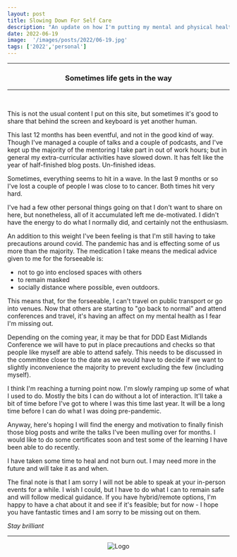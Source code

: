 ```yaml
---
layout: post
title: Slowing Down For Self Care
description: "An update on how I'm putting my mental and physical health first for a while."
date: 2022-06-19
image:  '/images/posts/2022/06-19.jpg'
tags: ['2022','personal']
---
```


----
<center>
<h3> Sometimes life gets in the way </h3>
</center>

---

<br/>

This is not the usual content I put on this site, but sometimes it's good to share that behind the screen and keyboard is yet another human. 

This last 12 months has been eventful, and not in the good kind of way. Though I've managed a couple of talks and a couple of podcasts, and I've kept up the majority of the mentoring I take part in out of work hours; but in general my extra-curricular activities have slowed down. It has felt like the year of half-finished blog posts. Un-finished ideas.

Sometimes, everything seems to hit in a wave. In the last 9 months or so I've lost a couple of people I was close to to cancer. Both times hit very hard. 

I've had a few other personal things going on that I don't want to share on here, but nonetheless, all of it accumulated left me de-motivated. I didn't have the energy to do what I normally did, and certainly not the enthusiasm.

An addition to this weight I've been feeling is that I'm still having to take precautions around covid. The pandemic has and is effecting some of us more than the majority. The medication I take means the medical advice given to me for the forseeable is: 
- not to go into enclosed spaces with others
- to remain masked
- socially distance where possible, even outdoors. 

This means that, for the forseeable, I can't travel on public transport or go into venues. Now that others are starting to "go back to normal" and attend conferences and travel, it's having an affect on my mental health as I fear I'm missing out.

Depending on the coming year, it may be that for DDD East Midlands Conference we will have to put in place precautions and checks so that people like myself are able to attend safely. This needs to be discussed in the committee closer to the date as we would have to decide if we want to slightly inconvenience the majority to prevent excluding the few (including myself).

I think I'm reaching a turning point now. I'm slowly ramping up some of what I used to do. Mostly the bits I can do without a lot of interaction. It'll take a bit of time before I've got to where I was this time last year. It will be a long time before I can do what I was doing pre-pandemic.

Anyway, here's hoping I will find the energy and motivation to finally finish those blog posts and write the talks I've been mulling over for months. I would like to do some certificates soon and test some of the learning I have been able to do recently.

I have taken some time to heal and not burn out. I may need more in the future and will take it as and when.

The final note is that I am sorry I will not be able to speak at your in-person events for a while. I wish I could, but I have to do what I can to remain safe and will follow medical guidance. If you have hybrid/remote options, I'm happy to have a chat about it and see if it's feasible; but for now - I hope you have fantastic times and I am sorry to be missing out on them.

_Stay brilliant_


---

<div style="text-align:center" markdown="1">
<img src="{{site.baseurl}}/images/logo.png" alt="Logo">
</div>
